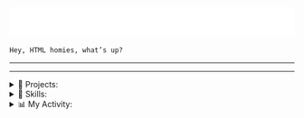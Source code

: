 <div align="center">

<a href="https://github.com/jasurhaydarovcode">
<img src="svg/mind.svg">
</a>

</div>

```html
Hey, HTML homies, what’s up?
```

---

<!-- <details>
<summary>🍪 SKILLS:</summary>


![React](https://img.shields.io/badge/React-61DAFB?style=for-the-badge&logo=react&logoColor=black)
![Parallax.js](https://img.shields.io/badge/Parallax.js-1E90FF?style=for-the-badge&logo=javascript&logoColor=white)
![Typed.js](https://img.shields.io/badge/Typed.js-00BFFF?style=for-the-badge&logo=javascript&logoColor=white)
![Chart.js](https://img.shields.io/badge/Chart.js-FF6384?style=for-the-badge&logo=chartdotjs&logoColor=white)
![Leaflet.js](https://img.shields.io/badge/Leaflet.js-199900?style=for-the-badge&logo=leaflet&logoColor=white)
![Tailwind CSS](https://img.shields.io/badge/Tailwind_CSS-38B2AC?style=for-the-badge&logo=tailwind-css&logoColor=white)
![Bootstrap](https://img.shields.io/badge/Bootstrap-7952B3?style=for-the-badge&logo=bootstrap&logoColor=white)
![Sass](https://img.shields.io/badge/Sass-CC6699?style=for-the-badge&logo=sass&logoColor=white)

</details> -->

---

<!-- =================================================== Projects =================================================== -->
<details>
    <summary>📂 Projects:</summary>

# Projects

| Project 1                                                                                                                                                                                          | Project 2                                                                                                                                                                      |
| -------------------------------------------------------------------------------------------------------------------------------------------------------------------------------------------------- | ------------------------------------------------------------------------------------------------------------------------------------------------------------------------------ |
| [![Readme Card](https://github-readme-stats.vercel.app/api/pin/?username=jasurhaydarovcode&repo=GEADEZIST&theme=ambient_gradient)](https://github.com/jasurhaydarovcode/GEADEZIST) | [![Readme Card](https://github-readme-stats.vercel.app/api/pin/?username=jasurhaydarovcode&repo=viteconfig.js&theme=ambient_gradient)](https://github.com/jasurhaydarovcode/viteconfig.js) |

<!-- | Project 3                                                                                                                                                                        | Project 4                                                                                                                                                                      |
| -------------------------------------------------------------------------------------------------------------------------------------------------------------------------------- | ------------------------------------------------------------------------------------------------------------------------------------------------------------------------------ |
| [![Readme Card](https://github-readme-stats.vercel.app/api/pin/?username=jasurhaydarovcode&repo=olcha.uz&theme=ambient_gradient)](https://github.com/jasurhaydarovcode/olcha.uz) | [![Readme Card](https://github-readme-stats.vercel.app/api/pin/?username=jasurhaydarovcode&repo=Zlatmax&theme=ambient_gradient)](https://github.com/jasurhaydarovcode/Zlatmax) | -->

</details>

<details>
    <summary>🗽 Skills:</summary>

## My main technologies

<div align="center">

[![My Skills](https://skillicons.dev/icons?i=react,js,typescript,git,tailwind,nodejs,express)]()

</div>

</details>

<details>
    <summary>📊 My Activity:</summary>

## Activity

<div align="center">

<a href="https://github.com/jasurhaydarovcode">
<img src="./svg/CatsJuice.svg">
</a>

</div>

</details>
